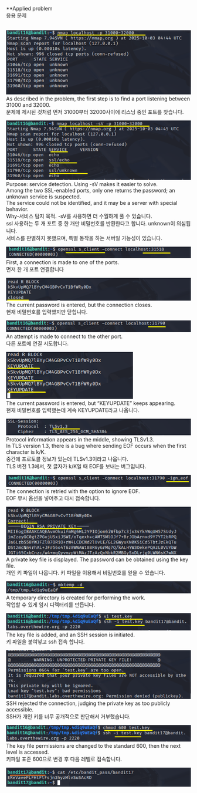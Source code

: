 **Applied problem<br>
응용 문제<br>
<br>


![image break](/Pictur/Level16/bandit1.png) <br>
As described in the problem, the first step is to find a port listening between 31000 and 32000.<br>
문제에 제시된 것처럼 먼저 31000부터 32000사이에 리스닝 중인 포트를 찾습니다.

![image break](/Pictur/Level16/bandit2.png) <br>
Purpose: service detection. Using -sV makes it easier to solve.<br>
Among the two SSL-enabled ports, only one returns the password; an unknown service is suspected.<br>
The service could not be identified, and it may be a server with special behavior.<br>
Why-서비스 탐지 목적. -sV를 사용하면 더 수월하게 풀 수 있습니다. <BR>
ssl 사용하는 두 개 포트 중 한 개만 비밀번호를 반환한다고 합니다. unknown이 의심됩니다. <br>
서비스를 판별하지 못했으며, 특별 동작을 하는 서버일 가능성이 있습니다.<br>


![image break](/Pictur/Level16/bandit3.png) <br>
First, a connection is made to one of the ports.<br>
먼저 한 개 포트 연결합니다<br>

![image break](/Pictur/Level16/bandit4.png) <br>
The current password is entered, but the connection closes.<br>
현재 비밀번호를 입력했지만 닫힙니다. 

![image break](/Pictur/Level16/bandit5.png) <br>
An attempt is made to connect to the other port.<br>
다른 포트에 연결 시도합니다.<br>


![image break](/Pictur/Level16/bandit6.png) <br>
The current password is entered, but “KEYUPDATE” keeps appearing.<br>
현재 비밀번호를 입력했는데 계속 KEYUPDATE라고 나옵니다.


![image break](/Pictur/Level16/bandit7.png) <br>
Protocol information appears in the middle, showing TLSv1.3.<br>
In TLS version 1.3, there is a bug where sending EOF occurs when the first character is k/K.<br>
중간에 프로토콜 정보가 있는데 TLSv1.3이라고 나옵니다. <br>
TLS 버전 1.3에서, 첫 글자가 k/K일 때 EOF를 보내는 버그입니다. <Br>

![image break](/Pictur/Level16/bandit8.png) <br>
The connection is retried with the option to ignore EOF.<br>
EOF 무시 옵션을 넣어주고 다시 접속합니다.

![image break](/Pictur/Level16/bandit9.png) <br>
A private key file is displayed. The password can be obtained using the key file.<br>
개인 키 파일이 나옵니다. 키 파일을 이용해서 비밀번호를 얻을 수 있습니다.<br>

![image break](/Pictur/Level16/bandit10.png) <br>
A temporary directory is created for performing the work.<br>
작업할 수 있게 임시 디렉터리를 만듭니다.

![image break](/Pictur/Level16/bandit11.png) <br>
The key file is added, and an SSH session is initiated.<br>
키 파일을 붙여넣고 ssh 접속 합니다.<br>

![image break](/Pictur/Level16/bandit12.png) <br>
SSH rejected the connection, judging the private key as too publicly accessible.<br>
SSH가 개인 키를 너무 공개적으로 판단해서 거부했습니다.<br>

![image break](/Pictur/Level16/bandit13.png) <br>
The key file permissions are changed to the standard 600, then the next level is accessed.<br>
키파일 표준 600으로 변경 후 다음 레벨로 접속합니다.<br>

![image break](/Pictur/Level16/bandit14.png) <br>

